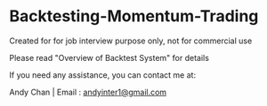 # Backtesting-Momentum-Trading

Created for for job interview purpose only, not for commercial use

Please read "Overview of Backtest System" for details

If you need any assistance, you can contact me at:

Andy Chan | Email : andyinter1@gmail.com
